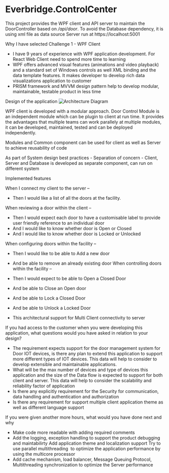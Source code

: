# Everbridge.ControlCenter

This project provides the WPF client and API server to maintain the DoorController based on */api/door*.
To avoid the Database dependency, it is using xml file as data source
Server run at  https://localhost:5001


Why I have selected Challenge 1 - WPF Client
* I have 9 years of experience with WPF application development. For React Web Client need to spend more time to learning
* WPF offers advanced visual features (animations and video playback) and a standard set of Windows controls as well XML binding and the data template features. It makes developer to develop rich data visualizations application to customer
* PRISM framework and MVVM design pattern help to develop modular, maintainable, testable product in less time


Design of the application
![Architecture Diagram](https://user-images.githubusercontent.com/62507081/133895814-55f9cbda-468b-480c-a794-b5681da2c5c4.jpg)

WPF client is developed with a modular approach. Door Control Module is an independent module which can be plugin to client at run time. It provides the advantages that multiple teams can work parallely at multiple modules, it can be developed, maintained, tested and can be deployed independently.

Modules and Common component can be used for client as well as Server to achieve reusability of code

As part of System design best practices - Separation of concern - Client, Server and Database is developed as separate component, can run on different system


Implemented features

When I connect my client to the server –
  * Then I would like a list of all the doors at the facility.

When reviewing a door within the client –
  * Then I would expect each door to have a customisable label to provide user friendly reference to an individual door
  * And I would like to know whether door is Open or Closed
  * And I would like to know whether door is Locked or Unlocked

When configuring doors within the facility –
  * Then I would like to be able to Add a new door
  * And be able to remove an already existing door
When controlling doors within the facility –
  * Then I would expect to be able to Open a Closed Door
  * And be able to Close an Open door
  * And be able to Lock a Closed Door
  * And be able to Unlock a Locked Door
 
* This architectural support for Multi Client connectivity to server


If you had access to the customer when you were developing this application, what questions would you have asked in relation to your design?

* The requirement expects support for the door management system for Door IOT devices, is there any plan to extend this application to support more different types of IOT devices. This data will help to consider to develop extensible and maintainable applications. 
* What will be the max number of devices and type of devices this application and the size of the Data flow is expected to support for both client and server. This data will help to consider the scalability and reliability factor of application 
* Is there any explicitly requirement for the Security for communication, data handling and authentication and authorization 
* Is there any requirement for support multiple client application theme as well as different language support 

If you were given another more hours, what would you have done next and why

* Make code more readable with adding required comments 
* Add the logging, exception handling to support the product debugging and maintabilirty Add application theme and localization support Try to use parallel multithreading  to optimize the application performance by using the multicore processor 
* Add cache mechanism, load balancer, Message Queuing Protocol, Multithreading synchronization to optimize the Server performance

